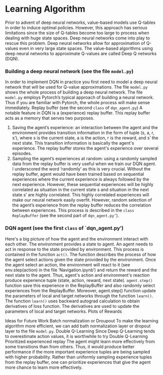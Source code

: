 # Learning Algorithm

Prior to advent of deep neural networks, value-based models use Q-tables in order to induce optimal policies. However, this approach has serious limitations since the size of Q-tables become too large to process when dealing with huge state spaces. Deep neural networks come into play to rescue this problem. Deep neural networks allow for approximation of Q-values even in very large state spaces. The value-based algorithms using deep neural networks to approximate Q-values are called Deep Q networks (DQN). 

### Building a deep neural network (see the file `model.py`)
In order to implement DQN in practice you first need to model a deep neural network that will be used for Q-value approximations. The file `model.py` shows the whole process of building a deep neural network. The file `model.py` employs Pytorch’s typical approach of building a neural network. Thus if you are familiar with Pytorch, the whole process will make sense immediately. 
Replay buffer (see the second `class` of `dqn_agent.py`)
A notable feature in DQN is a (experience) replay buffer. This replay buffer acts as a memory that serves two purposes. 
1.	Saving the agent’s experience: an interaction between the agent and the environment provides transition information in the form of tuple (s, a, r, s’), where s is the current state, a is the action, r is the reward, and s’ the next state. This transition information is basically the agent's experience. The replay buffer stores the agent's experience over several episodes.
2.	Sampling the agent’s experiences at random: using a randomly sampled data from the replay buffer is very useful when we train our DQN agent. I underscored the word ‘randomly’ as this is very crucial. Without the replay buffer, agent would have been trained based on sequential experiences where the current experience is always followed by the next experience. However, these sequential experiences will be highly correlated as situation in the current state s and situation in the next state s’ are highly correlated. This highly correlated experiences will make our neural network easily overfit. However, random selection of the agent’s experience from the replay buffer reduces the correlation between experiences. 
This process is described in the `class` `ReplayBuffer` (see the second part of `dqn_agent.py’`).  

### DQN agent (see the first `class` of `dqn_agent.py’)
Here's a big picture of how the agent and the environment interact with each other. The environment provides a state to agent. An agent needs to act in response to the state provided by environment. This process is contained in the function `act()`. The function describes the process of how the agent select actions given the state provided by the environment. Once the agent select an action, the environment will react to it (see env.step(action) in the file ‘Navigation.ipynb’) and return the reward and the next state to the agent. Thus, agent's action and environment's reaction produce experience tuple (state, action, reward, next state). `agent.step()` function save this experience in the ReplayBuffer and also randomly select experiences from the ReplayBuffer. Moreover, agent.step() function update the parameters of local and target networks through the function `learn()`. The function `learn()` uses backward autograd calculation to obtain derivatives of loss function. The derivatives are used to update the parameters of local and target networks.
Plots of Rewards

Ideas for Future Work
Batch normalization or Droupout
To make the learning algorithm more efficient, we can add bath normalization layer or dropout layer to the file `model.py`.
Double Q-Learning
Since Deep Q-Learning tends to overestimate action values, it is worthwhile to try Double Q-Learning
Prioritized experienced replay 
The agent might learn more effectively from some transitions than from others. Thus, it would produce better performance if the more important experience tuples are being sampled with higher probability. Rather than uniformly sampling experience tuples from the replay buffer, one can prioritize experiences that give the agent more chance to learn more effectively.
